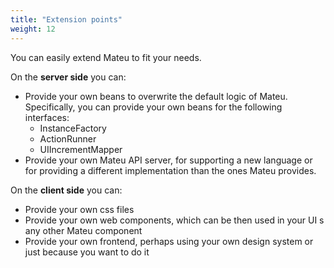 ```yaml
---
title: "Extension points"
weight: 12
---
```


You can easily extend Mateu to fit your needs.

On the **server side** you can:

- Provide your own beans to overwrite the default logic of Mateu. Specifically, you can provide your own beans for the following interfaces:
  - InstanceFactory
  - ActionRunner
  - UIIncrementMapper
- Provide your own Mateu API server, for supporting a new language or for providing a different implementation than the ones Mateu provides.

On the **client side** you can:

- Provide your own css files
- Provide your own web components, which can be then used in your UI s any other Mateu component
- Provide your own frontend, perhaps using your own design system or just because you want to do it
